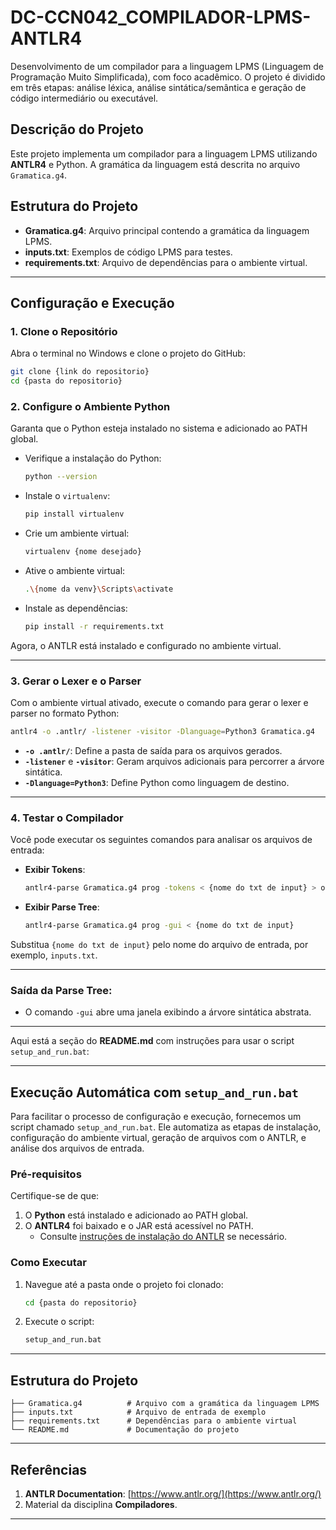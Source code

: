 # DC-CCN042_COMPILADOR-LPMS-ANTLR4

Desenvolvimento de um compilador para a linguagem LPMS (Linguagem de Programação Muito Simplificada), com foco acadêmico. O projeto é dividido em três etapas: análise léxica, análise sintática/semântica e geração de código intermediário ou executável.

## Descrição do Projeto

Este projeto implementa um compilador para a linguagem LPMS utilizando **ANTLR4** e Python. A gramática da linguagem está descrita no arquivo `Gramatica.g4`.

## Estrutura do Projeto

- **Gramatica.g4**: Arquivo principal contendo a gramática da linguagem LPMS.
- **inputs.txt**: Exemplos de código LPMS para testes.
- **requirements.txt**: Arquivo de dependências para o ambiente virtual.

---

## Configuração e Execução

### 1. Clone o Repositório

Abra o terminal no Windows e clone o projeto do GitHub:

```bash
git clone {link do repositorio}
cd {pasta do repositorio}
```

### 2. Configure o Ambiente Python

Garanta que o Python esteja instalado no sistema e adicionado ao PATH global.

- Verifique a instalação do Python:
  ```bash
  python --version
  ```

- Instale o `virtualenv`:
  ```bash
  pip install virtualenv
  ```

- Crie um ambiente virtual:
  ```bash
  virtualenv {nome desejado}
  ```

- Ative o ambiente virtual:
  ```bash
  .\{nome da venv}\Scripts\activate
  ```

- Instale as dependências:
  ```bash
  pip install -r requirements.txt
  ```

Agora, o ANTLR está instalado e configurado no ambiente virtual.

---

### 3. Gerar o Lexer e o Parser

Com o ambiente virtual ativado, execute o comando para gerar o lexer e parser no formato Python:

```bash
antlr4 -o .antlr/ -listener -visitor -Dlanguage=Python3 Gramatica.g4
```

- **`-o .antlr/`**: Define a pasta de saída para os arquivos gerados.
- **`-listener`** e **`-visitor`**: Geram arquivos adicionais para percorrer a árvore sintática.
- **`-Dlanguage=Python3`**: Define Python como linguagem de destino.

---

### 4. Testar o Compilador

Você pode executar os seguintes comandos para analisar os arquivos de entrada:

- **Exibir Tokens**:
  ```bash
  antlr4-parse Gramatica.g4 prog -tokens < {nome do txt de input} > output_tokens_input.txt
  ```

- **Exibir Parse Tree**:
  ```bash
  antlr4-parse Gramatica.g4 prog -gui < {nome do txt de input}
  ```

Substitua `{nome do txt de input}` pelo nome do arquivo de entrada, por exemplo, `inputs.txt`.

---

### Saída da Parse Tree:
- O comando `-gui` abre uma janela exibindo a árvore sintática abstrata.

---

Aqui está a seção do **README.md** com instruções para usar o script `setup_and_run.bat`:

---

## Execução Automática com `setup_and_run.bat`

Para facilitar o processo de configuração e execução, fornecemos um script chamado `setup_and_run.bat`. Ele automatiza as etapas de instalação, configuração do ambiente virtual, geração de arquivos com o ANTLR, e análise dos arquivos de entrada.

### Pré-requisitos
Certifique-se de que:
1. O **Python** está instalado e adicionado ao PATH global.
2. O **ANTLR4** foi baixado e o JAR está acessível no PATH.
   - Consulte [instruções de instalação do ANTLR](https://www.antlr.org/download.html) se necessário.

### Como Executar
1. Navegue até a pasta onde o projeto foi clonado:
   ```cmd
   cd {pasta do repositorio}
   ```

2. Execute o script:
   ```cmd
   setup_and_run.bat
   ```
---

## Estrutura do Projeto

```plaintext
├── Gramatica.g4          # Arquivo com a gramática da linguagem LPMS
├── inputs.txt            # Arquivo de entrada de exemplo
├── requirements.txt      # Dependências para o ambiente virtual
└── README.md             # Documentação do projeto
```

---

## Referências

1. **ANTLR Documentation**: [https://www.antlr.org/](https://www.antlr.org/)
2. Material da disciplina **Compiladores**.

---